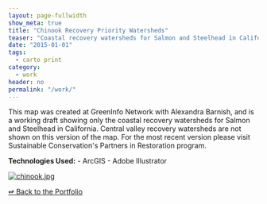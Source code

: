 ```yaml
---
layout: page-fullwidth
show_meta: true
title: "Chinook Recovery Priority Watersheds"
teaser: "Coastal recovery watersheds for Salmon and Steelhead in California"
date: "2015-01-01"
tags:
  - carto print 
category:
  - work
header: no
permalink: "/work/"
---
```



This map was created at GreenInfo Network with Alexandra Barnish, and is a working draft showing only the coastal recovery watersheds for Salmon and Steelhead in California. Central valley recovery watersheds are not shown on this version of the map. For the most recent version please visit Sustainable Conservation's Partners in Restoration program.

<strong>Technologies Used:</strong>  - ArcGIS  - Adobe Illustrator 

  <a href="{{site.url}}{{site.baseurl}}/images/chinook.jpg" target="_blank">
    <img class="portfolio" src="{{site.url}}{{site.baseurl}}/images/chinook.jpg" alt="chinook.jpg">
  </a>



[<span class="back-arrow">&#8619;</span> Back to the Portfolio](/work/work.md)